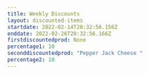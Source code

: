 ```yaml
---
title: Weekly Discounts
layout: discounted-items
startdate: 2022-02-14T20:32:56.156Z
enddate: 2022-02-26T20:32:56.166Z
firstdiscountedprod: None
percentage1: 10
seconddiscountedprod: "Pepper Jack Cheese "
percentage2: 10
---
```

